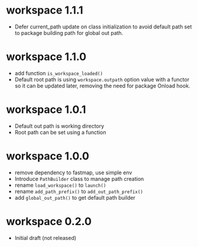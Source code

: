 # workspace 1.1.1

* Defer current_path update on class initialization to avoid default path set to package building path for global out path.

# workspace 1.1.0

* add function `is_workspace_loaded()`
* Default root path is using `workspace.outpath` option value with a functor so it can be updated later, removing the need for package Onload hook.

# workspace 1.0.1

* Default out path is working directory
* Root path can be set using a function

# workspace 1.0.0

* remove dependency to fastmap, use simple env
* Introduce `PathBuilder` class to manage path creation
* rename `load_workspace()` to `launch()`
* rename `add_path_prefix()` to `add_out_path_prefix()`
* add `global_out_path()` to get default path builder

# workspace 0.2.0

* Initial draft (not released)
